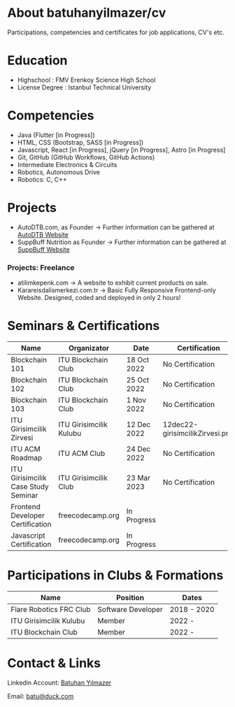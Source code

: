 # About batuhanyilmazer/cv
Participations, competencies and certificates for job applications, CV's etc.

# Education
  - Highschool : FMV Erenkoy Science High School
  - License Degree : Istanbul Technical University

# Competencies
  - Java (Flutter [in Progress])
  - HTML, CSS (Bootstrap, SASS [in Progress])
  - Javascript, React [in Progress], jQuery [in Progress], Astro [in Progress]
  - Git, GitHub (GitHub Workflows, GitHub Actions)
  - Intermediate Electronics & Circuits
  - Robotics, Autonomous Drive
  - Robotics: C, C++

# Projects
  - AutoDTB.com, as Founder         -> Further information can be gathered at [AutoDTB Website](https://www.autodtb.com/ "Click to see AutoDTB Website!")
  - SuppBuff Nutrition as Founder   -> Further information can be gathered at [SuppBuff Website](https://www.suppbuff.com/ "Click to see SuppBuff Website!")
  
  ### Projects: Freelance
  - atilimkepenk.com            -> A website to exhibit current products on sale.
  - Karareisdalismerkezi.com.tr -> Basic Fully Responsive Frontend-only Website. Designed, coded and deployed in only 2 hours!

# Seminars & Certifications
| Name                                            | Organizator             | Date        | Certification                   |
|-------------------------------------------------|-------------------------|-------------|---------------------------------|
| Blockchain 101                                  | ITU Blockchain Club     | 18 Oct 2022 | No Certification                |
| Blockchain 102                                  | ITU Blockchain Club     | 25 Oct 2022 | No Certification                |
| Blockchain 103                                  | ITU Blockchain Club     | 1 Nov 2022  | No Certification                |
| ITU Girisimcilik Zirvesi                        | ITU Girisimcilik Kulubu | 12 Dec 2022 | 12dec22-girisimcilikZirvesi.png |
| ITU ACM Roadmap                                 | ITU ACM Club            | 24 Dec 2022 | No Certification                |
| ITU Girisimcilik Case Study Seminar             | ITU Girisimcilik Club   | 23 Mar 2023 | No Certification                |
| Frontend Developer Certification                | freecodecamp.org        | In Progress |                                 |
| Javascript Certification                        | freecodecamp.org        | In Progress |                                 |

# Participations in Clubs & Formations
| Name                                      | Position                | Dates       |
|-------------------------------------------|-------------------------|-------------|
| Flare Robotics FRC Club                   | Software Developer      | 2018 - 2020 |
| ITU Girisimcilik Kulubu                   | Member                  | 2022 -      |
| ITU Blockchain Club                       | Member                  | 2022 -      |

# Contact & Links
Linkedin Account:
[Batuhan Yılmazer](https://www.linkedin.com/in/batuhan-y%C4%B1lmazer-236a13244/ "Click to see my Linkedin Account!")

Email:
[batu@duck.com](mailto:batu@duck.com)
